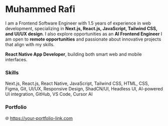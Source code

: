 <div class="max-w-3xl mx-auto p-6 space-y-6 text-gray-800">
  <h1 class="text-3xl font-bold">Muhammed Rafi</h1>

  <p class="text-base leading-relaxed">
    I am a Frontend Software Engineer with 1.5 years of experience in web development, specializing in 
    <strong>Next.js, React.js, JavaScript, Tailwind CSS, and UI/UX design</strong>. I also explore opportunities as an 
    <strong>AI Frontend Engineer</strong> I am open to <strong>remote opportunities</strong> and passionate about innovative projects that align with my skills. 
  </p>

  <p class="text-base leading-relaxed"><strong>React Native App Developer</strong>, building both smart web and mobile interfaces. </p>

  <div>
    <h3 class="text-lg font-semibold">Skills</h3>
    <p class="text-base leading-relaxed">
      Next.js, React.js, React Native, JavaScript, Tailwind CSS, HTML, CSS, Figma, Git, UI/UX, Responsive Design, 
      ShadCN/UI, Headless UI, AI-powered UI integration, GitHub, VS Code, Cursor AI
    </p>
  </div>

  <div>
    <h3 class="text-lg font-semibold">Portfolio</h3>
    <p class="text-base">
      🌐 <a href="https://your-portfolio-link.com" class="text-blue-600 underline" target="_blank">
        https://your-portfolio-link.com
      </a>
    </p>
  </div>
</div>
